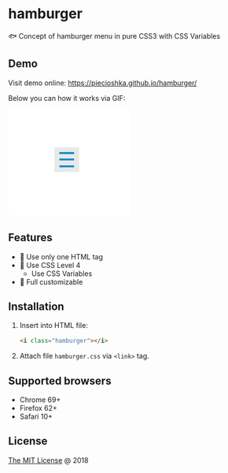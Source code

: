 # hamburger

:fish: Concept of hamburger menu in pure CSS3 with CSS Variables

## Demo

Visit demo online: <https://piecioshka.github.io/hamburger/>

Below you can how it works via GIF:

![](./demo.gif)

## Features

* :checkered_flag: Use only one HTML tag
* :checkered_flag: Use CSS Level 4
  * Use CSS Variables
* :checkered_flag: Full customizable

## Installation

1. Insert into HTML file:

    ```html
    <i class="hamburger"></i>
    ```

2. Attach file `hamburger.css` via `<link>` tag.

## Supported browsers

* Chrome 69+
* Firefox 62+
* Safari 10+

## License

[The MIT License](http://piecioshka.mit-license.org) @ 2018
